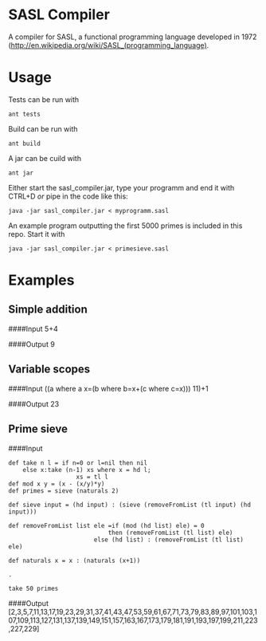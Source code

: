 SASL Compiler
============

A compiler for SASL, a functional programming language developed in 1972 (http://en.wikipedia.org/wiki/SASL_(programming_language).

Usage
=====

Tests can be run with
    
    ant tests

Build can be run with

    ant build

A jar can be cuild with

    ant jar

Either start the sasl\_compiler.jar, type your programm and end it with CTRL+D _or_ pipe in the code like this:

    java -jar sasl_compiler.jar < myprogramm.sasl

An example program outputting the first 5000 primes is included in this repo. Start it with

    java -jar sasl_compiler.jar < primesieve.sasl

Examples
========

Simple addition
---------------
####Input
    5+4

####Output
    9

Variable scopes
---------------
####Input
    ((a where a x=(b where b=x+(c where c=x))) 11)+1

####Output
    23

Prime sieve
----------
####Input
```
def take n l = if n=0 or l=nil then nil
	else x:take (n-1) xs where x = hd l;
				   xs = tl l
def mod x y = (x - (x/y)*y)
def primes = sieve (naturals 2)

def sieve input = (hd input) : (sieve (removeFromList (tl input) (hd input)))

def removeFromList list ele =if (mod (hd list) ele) = 0
							then (removeFromList (tl list) ele)
						else (hd list) : (removeFromList (tl list) ele)

def	naturals x = x : (naturals (x+1))

.

take 50 primes
```
####Output
    [2,3,5,7,11,13,17,19,23,29,31,37,41,43,47,53,59,61,67,71,73,79,83,89,97,101,103,107,109,113,127,131,137,139,149,151,157,163,167,173,179,181,191,193,197,199,211,223,227,229]
